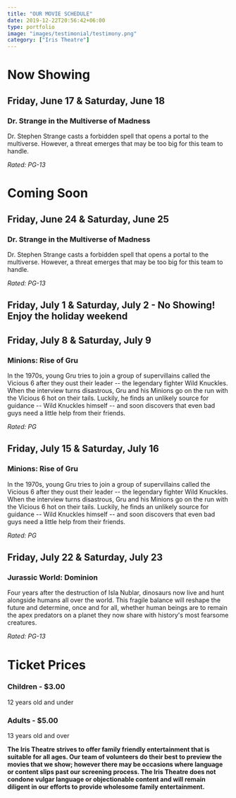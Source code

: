 ```yaml
---
title: "OUR MOVIE SCHEDULE"
date: 2019-12-22T20:56:42+06:00
type: portfolio
image: "images/testimonial/testimony.png"
category: ["Iris Theatre"]
---
```


# Now Showing

## Friday, June 17 & Saturday, June 18

### Dr. Strange in the Multiverse of Madness

Dr. Stephen Strange casts a forbidden spell that opens a portal to the multiverse. However, a threat emerges that may be too big for this team to handle.

_Rated: PG-13_

# Coming Soon

## Friday, June 24 & Saturday, June 25

### Dr. Strange in the Multiverse of Madness

Dr. Stephen Strange casts a forbidden spell that opens a portal to the multiverse. However, a threat emerges that may be too big for this team to handle.

_Rated: PG-13_

## Friday, July 1 & Saturday, July 2 - No Showing! Enjoy the holiday weekend

## Friday, July 8 & Saturday, July 9

### Minions: Rise of Gru

In the 1970s, young Gru tries to join a group of supervillains called the Vicious 6 after they oust their leader -- the legendary fighter Wild Knuckles. When the interview turns disastrous, Gru and his Minions go on the run with the Vicious 6 hot on their tails. Luckily, he finds an unlikely source for guidance -- Wild Knuckles himself -- and soon discovers that even bad guys need a little help from their friends.

_Rated: PG_

## Friday, July 15 & Saturday, July 16

### Minions: Rise of Gru

In the 1970s, young Gru tries to join a group of supervillains called the Vicious 6 after they oust their leader -- the legendary fighter Wild Knuckles. When the interview turns disastrous, Gru and his Minions go on the run with the Vicious 6 hot on their tails. Luckily, he finds an unlikely source for guidance -- Wild Knuckles himself -- and soon discovers that even bad guys need a little help from their friends.

_Rated: PG_

## Friday, July 22 & Saturday, July 23

### Jurassic World: Dominion

Four years after the destruction of Isla Nublar, dinosaurs now live and hunt alongside humans all over the world. This fragile balance will reshape the future and determine, once and for all, whether human beings are to remain the apex predators on a planet they now share with history's most fearsome creatures.

_Rated: PG-13_

# Ticket Prices

### Children - $3.00
12 years old and under

### Adults - $5.00 
13 years old and over

**The Iris Theatre strives to offer family friendly entertainment that is suitable for all ages. Our team of volunteers do their best to preview the movies that we show; however there may be occasions where language or content slips past our screening process. The Iris Theatre does not condone vulgar language or objectionable content and will remain diligent in our efforts to provide wholesome family entertainment.**
